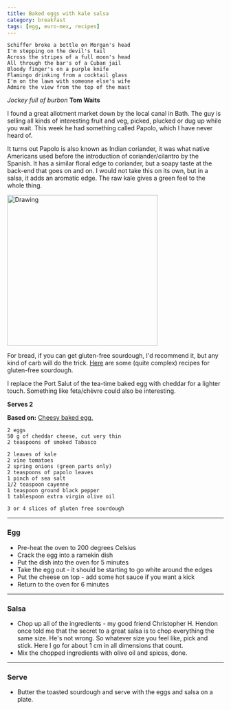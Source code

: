 ```yaml
---
title: Baked eggs with kale salsa 
category: breakfast
tags: [egg, euro-mex, recipes]
---
```


	Schiffer broke a bottle on Morgan's head
	I'm stepping on the devil's tail
	Across the stripes of a full moon's head
	All through the bar's of a Cuban jail
	Bloody finger's on a purple knife
	Flamingo drinking from a cocktail glass
	I'm on the lawn with someone else's wife
	Admire the view from the top of the mast

*Jockey full of burbon* **Tom Waits**

I found a great allotment market down by the local canal in Bath. The guy is selling all kinds of interesting fruit and veg, picked, plucked or dug up while you wait. This week he had something called Papolo, which I have never heard of.

It turns out Papolo is also known as Indian coriander, it was what native Americans used before the introduction of coriander/cilantro by the Spanish. It has a similar floral edge to coriander, but a soapy taste at the back-end that goes on and on. I would not take this on its own, but in a salsa, it adds an aromatic edge. The raw kale gives a green feel to the whole thing. 

<img src="http://fodblog.github.io/assets/pictures/baked-egg-kale.jpg" alt="Drawing" style="width: 350px;"/>

For bread, if you can get gluten-free sourdough, I'd recommend it, but any kind of carb will do the trick. [Here](https://www.rodalesorganiclife.com/food/gluten-free-sourdough) are some (quite complex) recipes for gluten-free sourdough.

I replace the Port Salut of the tea-time baked egg with cheddar for a lighter touch. Something like feta/chèvre could also be interesting. 


**Serves 2**

**Based on:** [Cheesy baked egg.](https://fodblog.github.io/2017/baked_egg/)

	2 eggs
	50 g of cheddar cheese, cut very thin
	2 teaspoons of smoked Tabasco
	
	2 leaves of kale
	2 vine tomatoes
	2 spring onions (green parts only)
	2 teaspoons of papolo leaves
	1 pinch of sea salt
	1/2 teaspoon cayenne
	1 teaspoon ground black pepper
	1 tablespoon extra virgin olive oil
	
	3 or 4 slices of gluten free sourdough
	
----
### Egg
* Pre-heat the oven to 200 degrees Celsius
* Crack the egg into a ramekin dish
* Put the dish into the oven for 5 minutes
* Take the egg out - it should be starting to go white around the edges
* Put the cheese on top - add some hot sauce if you want a kick
* Return to the oven for 6 minutes

----
### Salsa
* Chop up all of the ingredients - my good friend Christopher H. Hendon once told me that the secret to a great salsa is to chop everything the same size. He's not wrong. So whatever size you feel like, pick and stick. Here I go for about 1 cm in all dimensions that count.
* Mix the chopped ingredients with olive oil and spices, done.

----
### Serve
* Butter the toasted sourdough and serve with the eggs and salsa on a plate.
